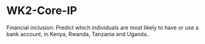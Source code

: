 # WK2-Core-IP
Financial inclusion: Predict which individuals are most likely to have or use a bank account, in Kenya, Rwanda, Tanzania and Uganda..
